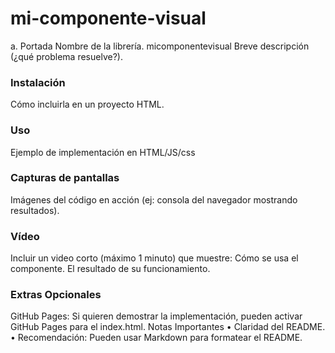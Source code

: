 # mi-componente-visual
a. Portada
Nombre de la librería.
micomponentevisual
Breve descripción (¿qué problema resuelve?).
### Instalación
Cómo incluirla en un proyecto HTML.
### Uso
Ejemplo de implementación en HTML/JS/css
### Capturas de pantallas
Imágenes del código en acción (ej: consola del navegador mostrando resultados).
### Vídeo
Incluir un video corto (máximo 1 minuto) que muestre:
Cómo se usa el componente.
 El resultado de su funcionamiento.
### Extras Opcionales
GitHub Pages: Si quieren demostrar la implementación, pueden activar GitHub Pages para el index.html.
Notas Importantes
•    Claridad del README.
•    Recomendación: Pueden usar  Markdown para formatear el README.
